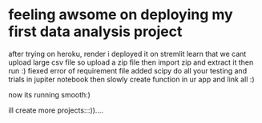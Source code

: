 # feeling awsome on deploying my first data analysis project
after trying on heroku, render i deployed it on stremlit
learn that we cant upload large csv file so upload a zip file then import zip and extract it then run :)
fiexed error of requirement file added scipy 
do all your testing and trials in jupiter notebook then slowly create function in ur app and link all :)

now its running smooth:)

ill create more projects:::))....

